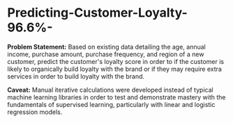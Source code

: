 # Predicting-Customer-Loyalty-96.6%-
__Problem Statement:__
Based on existing data detailing the age, annual income, purchase amount, purchase frequency, and region of a new customer, predict the customer's loyalty score in order to if the customer is likely to organically build loyalty with the brand or if they may require extra services in order to build loyalty with the brand.

__Caveat:__
Manual iterative calculations were developed instead of typical machine learning libraries in order to test and demonstrate mastery with the fundamentals of supervised learning, particularly with linear and logistic regression models.

